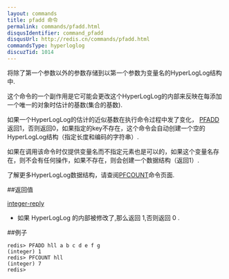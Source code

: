 ```yaml
---
layout: commands
title: pfadd 命令
permalink: commands/pfadd.html
disqusIdentifier: command_pfadd
disqusUrl: http://redis.cn/commands/pfadd.html
commandsType: hyperloglog
discuzTid: 1014
---
```


将除了第一个参数以外的参数存储到以第一个参数为变量名的HyperLogLog结构中.

这个命令的一个副作用是它可能会更改这个HyperLogLog的内部来反映在每添加一个唯一的对象时估计的基数(集合的基数).

如果一个HyperLogLog的估计的近似基数在执行命令过程中发了变化， [PFADD](/commands/pfadd.html) 返回1，否则返回0，如果指定的key不存在，这个命令会自动创建一个空的HyperLogLog结构（指定长度和编码的字符串）.

如果在调用该命令时仅提供变量名而不指定元素也是可以的，如果这个变量名存在，则不会有任何操作，如果不存在，则会创建一个数据结构（返回1）.

了解更多HyperLogLog数据结构，请查阅[PFCOUNT](/commands/pfcount.html)命令页面.

##返回值

[integer-reply](/topics/protocol.html#integer-reply)

- 如果 HyperLogLog 的内部被修改了,那么返回 1,否则返回 0 .

##例子

	redis> PFADD hll a b c d e f g
	(integer) 1
	redis> PFCOUNT hll
	(integer) 7
	redis> 
